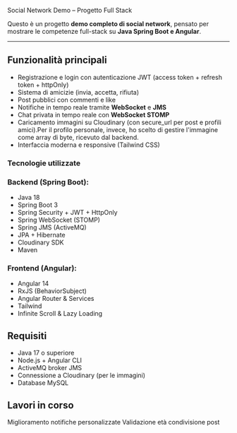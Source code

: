 Social Network Demo – Progetto Full Stack

Questo è un progetto **demo completo di social network**, pensato per mostrare le competenze full-stack su **Java Spring Boot e Angular**.

---

##  Funzionalità principali

-  Registrazione e login con autenticazione JWT (access token + refresh token + httpOnly)
-  Sistema di amicizie (invia, accetta, rifiuta)
-  Post pubblici con commenti e like
-  Notifiche in tempo reale tramite **WebSocket** e **JMS**
-  Chat privata in tempo reale con **WebSocket STOMP**
- Caricamento immagini su Cloudinary (con secure_url per post e profili amici).Per il profilo personale, invece, ho scelto di gestire l'immagine come array di byte, ricevuto dal backend.
-  Interfaccia moderna e responsive (Tailwind CSS)

### Tecnologie utilizzate

### Backend (Spring Boot):
- Java 18
- Spring Boot 3
- Spring Security + JWT + HttpOnly
- Spring WebSocket (STOMP)
- Spring JMS (ActiveMQ)
- JPA + Hibernate
- Cloudinary SDK
- Maven

 ### Frontend (Angular):
- Angular 14
- RxJS (BehaviorSubject)
- Angular Router & Services
- Tailwind
- Infinite Scroll & Lazy Loading

## Requisiti
- Java 17 o superiore
- Node.js + Angular CLI
- ActiveMQ broker JMS
- Connessione a Cloudinary (per le immagini)
- Database MySQL

## Lavori in corso
Miglioramento notifiche personalizzate
Validazione età
condivisione post


